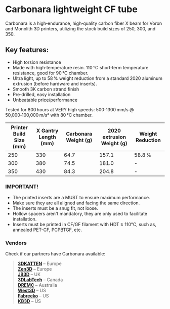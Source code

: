 # Carbonara lightweight CF tube

Carbonara is a high‑endurance, high‑quality carbon fiber X beam for Voron and Monolith 3D printers, utilizing the stock build sizes of 250, 300, and 350.

## Key features:

- High torsion resistance  
- Made with high‑temperature resin. 110 °C short‑term temperature resistance, good for 90 °C chamber.  
- Ultra light, up to 58 % weight reduction from a standard 2020 aluminum extrusion (before hardware and inserts).  
- Smooth 3K carbon strand finish  
- Pre‑drilled, easy installation  
- Unbeatable price/performance  

Tested for 800 hours at VERY high speeds: 500‑1300 mm/s @ 50,000‑100,000 m/s² with 80 °C chamber.

Printer Build Size (mm) | X Gantry Length (mm) | Carbonara Weight (g) | 2020 extrusion Weight (g) | Weight Reduction
--- | --- | --- | --- | ---
250 | 330 | 64.7 | 157.1 | 58.8 %  
300 | 380 | 74.5 | 181.0 | -  
350 | 430 | 84.3 | 204.8 | -  


### IMPORTANT!

- The printed inserts are a MUST  to ensure maximum performance. 
- Make sure they are all aligned and facing the same direction.
- The inserts must be a snug fit, not loose.
- Hollow spacers aren't mandatory, they are only used to facilitate installation.
- Inserts must be printed in CF/GF filament with HDT ≥ 110°C, such as, annealed PET-CF, PCPBTGF, etc.

### Vendors



Check if our partners have Carbonara available:

> **[3DKATTEN](https://3dkatten.se/)** – Europe  
> **[Zen3D](https://shop.zen3d.hu/)** – Europe  
> **[JB3D](https://jb3d.uk/)** – UK  
> **[3DLabTech](https://www.3dlabtech.ca/)** – Canada  
> **[DREMC](https://store.dremc.com.au/)** – Australia  
> **[West3D](https://west3d.com/)** – US  
> **[Fabreeko](https://www.fabreeko.com/)** – US  
> **[KB3D](https://kb-3d.com/store/)** – US  





 

